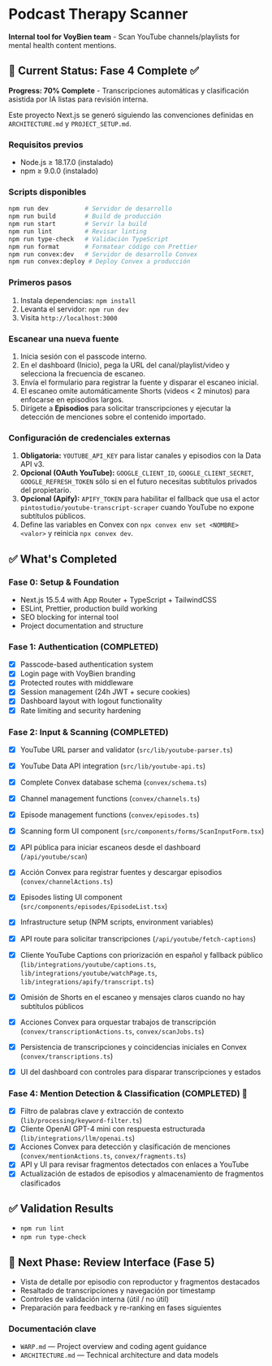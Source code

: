 # Podcast Therapy Scanner

**Internal tool for VoyBien team** - Scan YouTube channels/playlists for mental health content mentions.

## 🚀 Current Status: Fase 4 Complete ✅

**Progress: 70% Complete** - Transcripciones automáticas y clasificación asistida por IA listas para revisión interna.

Este proyecto Next.js se generó siguiendo las convenciones definidas en `ARCHITECTURE.md` y `PROJECT_SETUP.md`.

### Requisitos previos
- Node.js ≥ 18.17.0 (instalado)
- npm ≥ 9.0.0 (instalado)

### Scripts disponibles

```bash
npm run dev          # Servidor de desarrollo
npm run build        # Build de producción
npm run start        # Servir la build
npm run lint         # Revisar linting
npm run type-check   # Validación TypeScript
npm run format       # Formatear código con Prettier
npm run convex:dev   # Servidor de desarrollo Convex
npm run convex:deploy # Deploy Convex a producción
```

### Primeros pasos
1. Instala dependencias: `npm install`
2. Levanta el servidor: `npm run dev`
3. Visita `http://localhost:3000`

### Escanear una nueva fuente
1. Inicia sesión con el passcode interno.
2. En el dashboard (Inicio), pega la URL del canal/playlist/video y selecciona la frecuencia de escaneo.
3. Envía el formulario para registrar la fuente y disparar el escaneo inicial.
4. El escaneo omite automáticamente Shorts (videos < 2 minutos) para enfocarse en episodios largos.
5. Dirígete a **Episodios** para solicitar transcripciones y ejecutar la detección de menciones sobre el contenido importado.

### Configuración de credenciales externas
1. **Obligatoria:** `YOUTUBE_API_KEY` para listar canales y episodios con la Data API v3.
2. **Opcional (OAuth YouTube):** `GOOGLE_CLIENT_ID`, `GOOGLE_CLIENT_SECRET`, `GOOGLE_REFRESH_TOKEN` sólo si en el futuro necesitas subtítulos privados del propietario.
3. **Opcional (Apify):** `APIFY_TOKEN` para habilitar el fallback que usa el actor `pintostudio/youtube-transcript-scraper` cuando YouTube no expone subtítulos públicos.
4. Define las variables en Convex con `npx convex env set <NOMBRE> <valor>` y reinicia `npx convex dev`.


## ✅ **What's Completed**

### **Fase 0: Setup & Foundation**
- Next.js 15.5.4 with App Router + TypeScript + TailwindCSS
- ESLint, Prettier, production build working
- SEO blocking for internal tool
- Project documentation and structure

### **Fase 1: Authentication (COMPLETED)** 
- [x] Passcode-based authentication system
- [x] Login page with VoyBien branding
- [x] Protected routes with middleware
- [x] Session management (24h JWT + secure cookies)
- [x] Dashboard layout with logout functionality
- [x] Rate limiting and security hardening

### **Fase 2: Input & Scanning (COMPLETED)**
- [x] YouTube URL parser and validator (`src/lib/youtube-parser.ts`)
- [x] YouTube Data API integration (`src/lib/youtube-api.ts`)
- [x] Complete Convex database schema (`convex/schema.ts`)
- [x] Channel management functions (`convex/channels.ts`)
- [x] Episode management functions (`convex/episodes.ts`)
- [x] Scanning form UI component (`src/components/forms/ScanInputForm.tsx`)
- [x] API pública para iniciar escaneos desde el dashboard (`/api/youtube/scan`)
- [x] Acción Convex para registrar fuentes y descargar episodios (`convex/channelActions.ts`)
- [x] Episodes listing UI component (`src/components/episodes/EpisodeList.tsx`)
- [x] Infrastructure setup (NPM scripts, environment variables)

- [x] API route para solicitar transcripciones (`/api/youtube/fetch-captions`)
- [x] Cliente YouTube Captions con priorización en español y fallback público (`lib/integrations/youtube/captions.ts`, `lib/integrations/youtube/watchPage.ts`, `lib/integrations/apify/transcript.ts`)
- [x] Omisión de Shorts en el escaneo y mensajes claros cuando no hay subtítulos públicos
- [x] Acciones Convex para orquestar trabajos de transcripción (`convex/transcriptionActions.ts`, `convex/scanJobs.ts`)
- [x] Persistencia de transcripciones y coincidencias iniciales en Convex (`convex/transcriptions.ts`)
- [x] UI del dashboard con controles para disparar transcripciones y estados

### **Fase 4: Mention Detection & Classification (COMPLETED)** 🎉
- [x] Filtro de palabras clave y extracción de contexto (`lib/processing/keyword-filter.ts`)
- [x] Cliente OpenAI GPT-4 mini con respuesta estructurada (`lib/integrations/llm/openai.ts`)
- [x] Acciones Convex para detección y clasificación de menciones (`convex/mentionActions.ts`, `convex/fragments.ts`)
- [x] API y UI para revisar fragmentos detectados con enlaces a YouTube
- [x] Actualización de estados de episodios y almacenamiento de fragmentos clasificados

## ✅ **Validation Results**
- `npm run lint`
- `npm run type-check`

## 🚀 **Next Phase: Review Interface (Fase 5)**
- Vista de detalle por episodio con reproductor y fragmentos destacados
- Resaltado de transcripciones y navegación por timestamp
- Controles de validación interna (útil / no útil)
- Preparación para feedback y re-ranking en fases siguientes

### Documentación clave
- `WARP.md` — Project overview and coding agent guidance
- `ARCHITECTURE.md` — Technical architecture and data models

